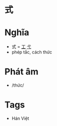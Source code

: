 # 式

# Nghĩa
* 式 = [工](工.md) [弋](弋.md)
* phép tắc, cách thức

# Phát âm
* /thức/

# Tags
* Hán Việt

